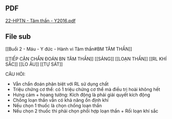 ## PDF
[22-HPTN - Tâm thần - Y2016.pdf](file:///D:/OneDrive%20-%20UMP/TOT%20NGHIEP/200%20PDF_GUI%20SINH%20VIEN_thienqc/22-HPTN%20-%20T%C3%A2m%20th%E1%BA%A7n%20-%20Y2016.pdf)
## File sub
[[Buổi 2 - Máu - Y đức - Hành vi Tâm thần#BM TÂM THẦN]]


[[TIẾP CẬN CHẨN ĐOÁN BN TÂM THẦN]]
[[SẢNG]]
[[LOẠN THẦN]]
[[RL KHÍ SẮC]]
[[LO ÂU]]
[[TỰ SÁT]]

CÂU HỎI:
- Vẫn chẩn đoán phân biệt với RL sử dụng chất
- Triệu chứng cơ thể: có 1 triệu chứng cơ thể mà điều trị hoài không hết
- Hưng cảm + hoang tường: Kích động là phải giải quyết kích động
- Chống loạn thần vẫn có khả năng ổn định khí
- Nếu chọn 1 thuốc là chọn chống loạn thần
- Nếu chọn 2 thuốc thì phải chọn phối hợp loạn thần + Rối loạn khí sắc